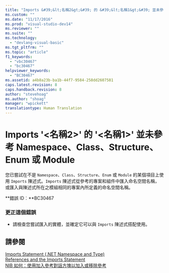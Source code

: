 ```yaml
---
title: "Imports &#39;&lt;名稱2&gt;&#39; 的 &#39;&lt;名稱1&gt;&#39; 並未參考 Namespace、Class、Structure、Enum 或 Module | Microsoft Docs"
ms.custom: ""
ms.date: "11/17/2016"
ms.prod: "visual-studio-dev14"
ms.reviewer: ""
ms.suite: ""
ms.technology: 
  - "devlang-visual-basic"
ms.tgt_pltfrm: ""
ms.topic: "article"
f1_keywords: 
  - "vbc30467"
  - "bc30467"
helpviewer_keywords: 
  - "BC30467"
ms.assetid: a4b8a23b-ba1b-44f7-9584-258dd2607581
caps.latest.revision: 8
caps.handback.revision: 8
author: "stevehoag"
ms.author: "shoag"
manager: "wpickett"
translationtype: Human Translation
---
```

# Imports &#39;&lt;名稱2&gt;&#39; 的 &#39;&lt;名稱1&gt;&#39; 並未參考 Namespace、Class、Structure、Enum 或 Module
您已嘗試在不是 `Namespace`、`Class`、`Structure`、`Enum` 或 `Module` 的某個項目上使用 `Imports` 陳述式。`Imports` 陳述式從參考的專案和組件中匯入命名空間名稱，或匯入與陳述式所在之模組相同的專案內所定義的命名空間名稱。  
  
 **錯誤 ID︰**BC30467  
  
### 更正這個錯誤  
  
-   請檢查您嘗試匯入的實體，並確定它可以與 `Imports` 陳述式搭配使用。  
  
## 請參閱  
 [Imports Statement \(.NET Namespace and Type\)](../../visual-basic/language-reference/statements/imports-statement-net-namespace-and-type.md)   
 [References and the Imports Statement](../../visual-basic/programming-guide/program-structure/references-and-the-imports-statement.md)   
 [NIB 如何：使用加入參考對話方塊以加入或移除參考](http://msdn.microsoft.com/zh-tw/3bd75d61-f00c-47c0-86a2-dd1f20e231c9)